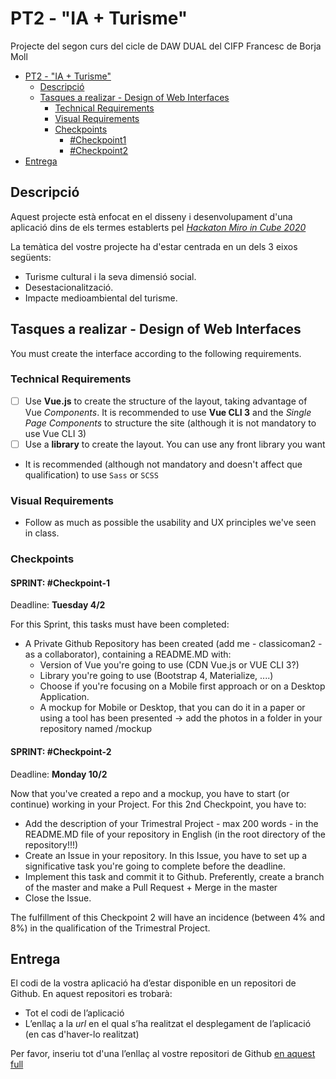 # PT2 - "IA + Turisme"

Projecte del segon curs del cicle de DAW DUAL del CIFP Francesc de Borja Moll

- [PT2 - "IA + Turisme"](#pt2---ia--turisme)
  * [Descripció](#descripcio)
  * [Tasques a realizar - Design of Web Interfaces](#tasques-a-realizar---design-of-web-interfaces)
    + [Technical Requirements](#technical-requirements)
    + [Visual Requirements](#visual-requirements)
    + [Checkpoints](#checkpoints)
      - [#Checkpoint1](#sprint:--#checkpoint-1)
      - [#Checkpoint2](#sprint:--#checkpoint-2)
- [Entrega](#entrega)

## Descripció

Aquest projecte està enfocat en el disseny i desenvolupament d'una aplicació dins de els termes establerts pel [*Hackaton Miro in Cube 2020*](http://www.programmemiro.fr/miro-in-cube/es/)

La temàtica del vostre projecte ha d'estar centrada en un dels 3 eixos següents:

- Turisme cultural i la seva dimensió social.
- Desestacionalització.
- Impacte medioambiental del turisme.

## Tasques a realizar - Design of Web Interfaces

You must create the interface according to the following requirements.

### Technical Requirements

- [ ] Use **Vue.js** to create the structure of the layout, taking advantage of Vue _Components_. It is recommended to use **Vue CLI 3** and the _Single Page Components_ to structure the site (although it is not mandatory to use Vue CLI 3)
- [ ] Use a **library** to create the layout. You can use any front library you want
* It is recommended (although not mandatory and doesn't affect que qualification) to use `Sass` or `SCSS`

### Visual Requirements

- Follow as much as possible the usability and UX principles we've seen in class.

### Checkpoints

#### SPRINT:  #Checkpoint-1

Deadline:  **Tuesday 4/2**

For this Sprint, this tasks must have been completed:

- A Private Github Repository has been created (add me - classicoman2 - as a collaborator), containing a README.MD with:
  - Version of Vue you're going to use (CDN Vue.js or VUE CLI 3?)
  - Library you're going to use (Bootstrap 4, Materialize, ....)
  - Choose if you're focusing on a Mobile first approach or on a Desktop Application.
  - A mockup for Mobile or Desktop, that you can do it in a paper or using a tool has been presented  -> add the photos in a folder in your repository named  /mockup

#### SPRINT:  #Checkpoint-2

Deadline: **Monday 10/2**

Now that you've created a repo and a mockup, you have to start (or continue) working in your Project.
For this 2nd Checkpoint, you have to:

- Add the description of your Trimestral Project - max 200 words - in the README.MD file of your repository in English (in the root directory of the repository!!!)
- Create an Issue in your repository. In this Issue, you have to set up a significative task you're going to complete before the deadline.
- Implement this task and commit it to Github. Preferently, create a branch of the master and make a Pull Request + Merge in the master
- Close the Issue.

The fulfillment of this Checkpoint 2 will have an incidence (between 4% and 8%) in the qualification of the Trimestral Project.

## Entrega

El codi de la vostra aplicació ha d’estar disponible en un repositori de Github. En aquest repositori es trobarà:

- Tot el codi de l’aplicació
- L’enllaç a la *url* en el qual s’ha realitzat el desplegament de l’aplicació (en cas d'haver-lo realitzat)

Per favor, inseriu tot d'una l’enllaç al vostre repositori de Github [en aquest full](https://docs.google.com/spreadsheets/d/1FixUlq-GTvYyesiMveXqQXBJHB8PvEcZjMoXzAhiySw/edit#gid=0)
